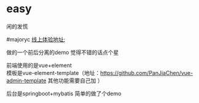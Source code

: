 # easy
闲的发慌

#majoryc
[线上体验地址](http://47.105.230.85);


做的一个前后分离的demo
觉得不错的话点个星

前端使用的是vue+element   
模板是vue-element-template（地址：https://github.com/PanJiaChen/vue-admin-template 其他功能需要自己加 ）

后台是springboot+mybatis
简单的做了个demo
